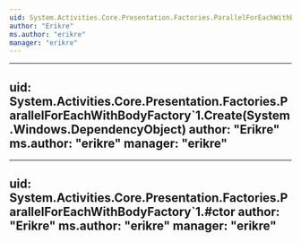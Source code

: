 ```yaml
---
uid: System.Activities.Core.Presentation.Factories.ParallelForEachWithBodyFactory`1
author: "Erikre"
ms.author: "erikre"
manager: "erikre"
---
```


---
uid: System.Activities.Core.Presentation.Factories.ParallelForEachWithBodyFactory`1.Create(System.Windows.DependencyObject)
author: "Erikre"
ms.author: "erikre"
manager: "erikre"
---

---
uid: System.Activities.Core.Presentation.Factories.ParallelForEachWithBodyFactory`1.#ctor
author: "Erikre"
ms.author: "erikre"
manager: "erikre"
---
